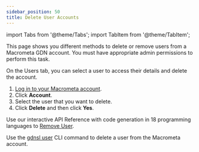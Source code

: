 ```yaml
---
sidebar_position: 50
title: Delete User Accounts
---
```


import Tabs from '@theme/Tabs';
import TabItem from '@theme/TabItem';

This page shows you different methods to delete or remove users from a Macrometa GDN account. You must have appropriate admin permissions to perform this task.

<Tabs groupId="operating-systems">
<TabItem value="console" label="Web Console">

On the Users tab, you can select a user to access their details and delete the account.

1. [Log in to your Macrometa account](https://auth-play.macrometa.io/).
1. Click **Account**.
1. Select the user that you want to delete.
1. Click **Delete** and then click **Yes**.

</TabItem>
<TabItem value="api" label="REST API">

Use our interactive API Reference with code generation in 18 programming languages to 
[Remove User](https://www.macrometa.com/docs/api#/operations/RemoveUser).

</TabItem>
<TabItem value="cli" label="CLI">

Use the [gdnsl user](../../cli/users-cli.md) CLI command to delete a user from the Macrometa account.

</TabItem>
</Tabs>
